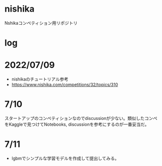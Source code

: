 # nishika
Nshikaコンペティション用リポジトリ

# log

# 2022/07/09
* nishikaのチュートリアル参考
* https://www.nishika.com/competitions/32/topics/310

# 7/10
スタートアップのコンペティションなのでdiscussionが少ない。類似したコンペをKaggleで見つけてNotebooks, discussionを参考にするのが一番妥当だ。

# 7/11
* lgbmでシンプルな学習モデルを作成して提出してみる。